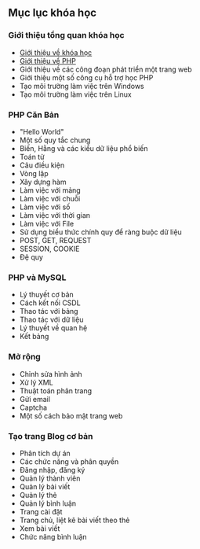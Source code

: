 ## Mục lục khóa học

### Giới thiệu tổng quan khóa học

  - [Giới thiệu về khóa học](./0-gioi-thieu-tong-quan/0-0-gioi-thieu-ve-khoa-hoc.md)
  - [Giới thiệu về PHP](./0-gioi-thieu-tong-quan/0-1-gioi-thieu-ve-ngon-ngu-php.md)
  - Giới thiệu về các công đoạn phát triển một trang web
  - Giới thiệu một số công cụ hỗ trợ học PHP
  - Tạo môi trường làm việc trên Windows
  - Tạo môi trường làm việc trên Linux

### PHP Căn Bản

  - "Hello World"
  - Một số quy tắc chung
  - Biến, Hằng và các kiểu dữ liệu phổ biến
  - Toán tử
  - Câu điều kiện
  - Vòng lặp
  - Xây dựng hàm
  - Làm việc với mảng
  - Làm việc với chuỗi
  - Làm việc với số
  - Làm việc với thời gian
  - Làm việc với File
  - Sử dụng biểu thức chính quy để ràng buộc dữ liệu
  - POST, GET, REQUEST
  - SESSION, COOKIE
  - Đệ quy

### PHP và MySQL

  - Lý thuyết cơ bản
  - Cách kết nối CSDL
  - Thao tác với bảng
  - Thao tác với dữ liệu
  - Lý thuyết về quan hệ
  - Kết bảng

### Mở rộng

  - Chỉnh sửa hình ảnh
  - Xử lý XML
  - Thuật toán phân trang
  - Gửi email
  - Captcha
  - Một số cách bảo mật trang web

### Tạo trang Blog cơ bản

  - Phân tích dự án
  - Các chức năng và phân quyền
  - Đăng nhập, đăng ký
  - Quản lý thành viên
  - Quản lý bài viết
  - Quản lý thẻ
  - Quản lý bình luận
  - Trang cài đặt
  - Trang chủ, liệt kê bài viết theo thẻ
  - Xem bài viết
  - Chức năng bình luận
